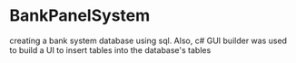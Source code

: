 # BankPanelSystem

creating a bank system database using sql. Also, c# GUI builder was used to build a UI to insert tables into the database's tables
